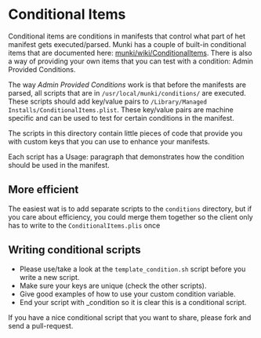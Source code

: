 Conditional Items
=================

Conditional items are conditions in manifests that control what part of het manifest gets executed/parsed.
Munki has a couple of built-in conditional items that are documented here: [munki/wiki/ConditionalItems](https://code.google.com/p/munki/wiki/ConditionalItems). There is also a way of providing your own items that you can test with a condition: Admin Provided Conditions.

The way *Admin Provided Conditions* work is that before the manifests are parsed, all scripts that are in `/usr/local/munki/conditions/` are executed. These scripts should add key/value pairs to `/Library/Managed Installs/ConditionalItems.plist`.
These key/value pairs are machine specific and can be used to test for certain conditions in the manifest.

The scripts in this directory contain little pieces of code that provide you with custom keys that you can use to enhance your manifests.

Each script has a Usage: paragraph that demonstrates how the condition should be used in the manifest.

More efficient
--------------

The easiest wat is to add separate scripts to the `conditions` directory, but if you care about efficiency, you could merge them together so the client only has to write to the `ConditionalItems.plis` once

Writing conditional scripts
---------------------------

* Please use/take a look at the `template_condition.sh` script before you write a new script. 
* Make sure your keys are unique (check the other scripts).
* Give good examples of how to use your custom condition variable.
* End your script with _condition so it is clear this is a conditional script.

If you have a nice conditional script that you want to share, please fork and send a pull-request.